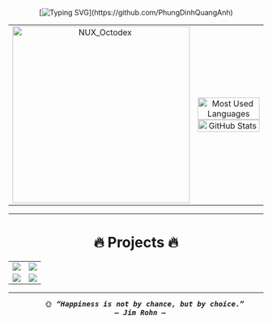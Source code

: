 <div align="center">
  
<!-- Typing SVG -->
[![Typing SVG](https://readme-typing-svg.demolab.com?font=Rubik&size=25&pause=500&color=2776B7&center=true&vCenter=true&width=630&lines=👋+Hello!+I'm+Quang+Anh;🙋‍♂️+Mind+if+I+ask+your+name?;.+.+.+.+.;😊+Nice+to+meet+you!;💬+What+are+you+passionate+about?;.+.+.+.+.;🎯+I'm+into+ML,+DL+and+building+AI+projects!;😄+Wishing+you+a+day+full+of+smiles!)](https://github.com/PhungDinhQuangAnh)

<table style="width:100%;">
  <tr>
    <td align="center">
        <img src="https://user-images.githubusercontent.com/74038190/212741999-016fddbd-617a-4448-8042-0ecf907aea25.gif" width="350" alt="NUX_Octodex">
    </td>
    <td align="center">
      <!-- 💻 Top Languages -->
      <img src="https://github-readme-stats.vercel.app/api/top-langs/?username=PhungDinhQuangAnh&layout=compact&hide=CSS&langs_count=6&theme=tokyonight&border_color=58A6FF&hide_border=false&cache_seconds=60" alt="Most Used Languages" width="100%"/>
      <!-- 📊 GitHub Stats -->
      <img src="https://github-readme-stats.vercel.app/api?username=PhungDinhQuangAnh&show_icons=true&theme=tokyonight&border_color=58A6FF&hide_border=false&cache_seconds=60" alt="GitHub Stats" width="100%"/>
    </td>
  </tr>
</table>

---

# 🔥 Projects 🔥

<table>
  <tr>
    <td width="50%" align="center">
      <a href="https://github.com/PhungDinhQuangAnh/ai-health">
      <img src="https://github-readme-stats.vercel.app/api/pin/?username=PhungDinhQuangAnh&repo=ai-health&theme=tokyonight&border_color=89CFF0&border_radius=12&cache_seconds=60">
      </a>
    </td>
    <td width="50%" align="center">
      <a href="https://github.com/PhungDinhQuangAnh/Kmeans_App">
      <img src="https://github-readme-stats.vercel.app/api/pin/?username=PhungDinhQuangAnh&repo=Kmeans_App&theme=radical&border_color=F94D6A&border_radius=12&cache_seconds=60">
      </a>
    </td>
  </tr>
  <tr>
    <td width="50%" align="center">
      <a href="https://github.com/PhungDinhQuangAnh/Python_Handbook">
      <img src="https://github-readme-stats.vercel.app/api/pin/?username=PhungDinhQuangAnh&repo=Python_Handbook&theme=onedark&border_color=C4BA28&border_radius=12&cache_seconds=60">
      </a>
    </td>
    <td width="50%" align="center">
      <a href="https://github.com/PhungDinhQuangAnh/PhungDinhQuangAnh">
      <img src="https://github-readme-stats.vercel.app/api/pin/?username=PhungDinhQuangAnh&repo=PhungDinhQuangAnh&theme=midnight-purple&border_color=A084E8&border_radius=12&cache_seconds=60">
      </a>
    </td>
  </tr>
</table>

---

<pre>
    🌞<b><i> “Happiness is not by chance, but by choice.”
  — Jim Rohn —
      </i></b>
</pre>

</div>

















 
